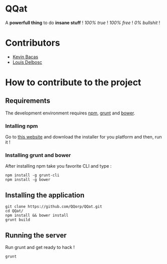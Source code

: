 # QQat
A **powerfull thing** to do **insane stuff** ! _100% true_ ! _100% free_ ! _0% bullshit_ !

# Contributors
- [Kevin Bacas](https://github.com/KevinBacas)
- [Louis Delbosc](https://github.com/LouisDelbosc)

# How to contribute to the project
## Requirements
The development environment requires [npm](https://www.npmjs.com/), [grunt](http://gruntjs.com/) and [bower](http://bower.io/).
### Intalling npm
Go to [this website](https://nodejs.org/download/) and download the installer for you platform and then, run it !

### Installing grunt and bower
After installing npm take you favorite CLI and type :
```shell
npm install -g grunt-cli
npm install -g bower
```

## Installing the application
```shell
git clone https://github.com/QQorp/QQat.git
cd QQat/
npm install && bower install
grunt build
```

## Running the server
Run grunt and get ready to hack !
```shell
grunt
```
